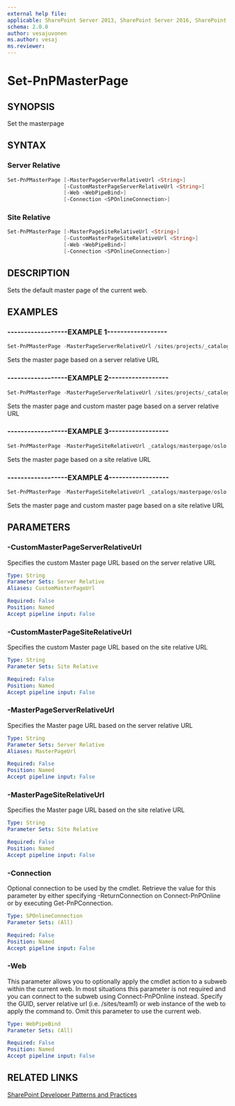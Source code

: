 ```yaml
---
external help file:
applicable: SharePoint Server 2013, SharePoint Server 2016, SharePoint Online
schema: 2.0.0
author: vesajuvonen
ms.author: vesaj
ms.reviewer:
---
```

# Set-PnPMasterPage

## SYNOPSIS
Set the masterpage

## SYNTAX 

### Server Relative
```powershell
Set-PnPMasterPage [-MasterPageServerRelativeUrl <String>]
                  [-CustomMasterPageServerRelativeUrl <String>]
                  [-Web <WebPipeBind>]
                  [-Connection <SPOnlineConnection>]
```

### Site Relative
```powershell
Set-PnPMasterPage [-MasterPageSiteRelativeUrl <String>]
                  [-CustomMasterPageSiteRelativeUrl <String>]
                  [-Web <WebPipeBind>]
                  [-Connection <SPOnlineConnection>]
```

## DESCRIPTION
Sets the default master page of the current web.

## EXAMPLES

### ------------------EXAMPLE 1------------------
```powershell
Set-PnPMasterPage -MasterPageServerRelativeUrl /sites/projects/_catalogs/masterpage/oslo.master
```

Sets the master page based on a server relative URL

### ------------------EXAMPLE 2------------------
```powershell
Set-PnPMasterPage -MasterPageServerRelativeUrl /sites/projects/_catalogs/masterpage/oslo.master -CustomMasterPageServerRelativeUrl /sites/projects/_catalogs/masterpage/oslo.master
```

Sets the master page and custom master page based on a server relative URL

### ------------------EXAMPLE 3------------------
```powershell
Set-PnPMasterPage -MasterPageSiteRelativeUrl _catalogs/masterpage/oslo.master
```

Sets the master page based on a site relative URL

### ------------------EXAMPLE 4------------------
```powershell
Set-PnPMasterPage -MasterPageSiteRelativeUrl _catalogs/masterpage/oslo.master -CustomMasterPageSiteRelativeUrl _catalogs/masterpage/oslo.master
```

Sets the master page and custom master page based on a site relative URL

## PARAMETERS

### -CustomMasterPageServerRelativeUrl
Specifies the custom Master page URL based on the server relative URL

```yaml
Type: String
Parameter Sets: Server Relative
Aliases: CustomMasterPageUrl

Required: False
Position: Named
Accept pipeline input: False
```

### -CustomMasterPageSiteRelativeUrl
Specifies the custom Master page URL based on the site relative URL

```yaml
Type: String
Parameter Sets: Site Relative

Required: False
Position: Named
Accept pipeline input: False
```

### -MasterPageServerRelativeUrl
Specifies the Master page URL based on the server relative URL

```yaml
Type: String
Parameter Sets: Server Relative
Aliases: MasterPageUrl

Required: False
Position: Named
Accept pipeline input: False
```

### -MasterPageSiteRelativeUrl
Specifies the Master page URL based on the site relative URL

```yaml
Type: String
Parameter Sets: Site Relative

Required: False
Position: Named
Accept pipeline input: False
```

### -Connection
Optional connection to be used by the cmdlet. Retrieve the value for this parameter by either specifying -ReturnConnection on Connect-PnPOnline or by executing Get-PnPConnection.

```yaml
Type: SPOnlineConnection
Parameter Sets: (All)

Required: False
Position: Named
Accept pipeline input: False
```

### -Web
This parameter allows you to optionally apply the cmdlet action to a subweb within the current web. In most situations this parameter is not required and you can connect to the subweb using Connect-PnPOnline instead. Specify the GUID, server relative url (i.e. /sites/team1) or web instance of the web to apply the command to. Omit this parameter to use the current web.

```yaml
Type: WebPipeBind
Parameter Sets: (All)

Required: False
Position: Named
Accept pipeline input: False
```

## RELATED LINKS

[SharePoint Developer Patterns and Practices](http://aka.ms/sppnp)
